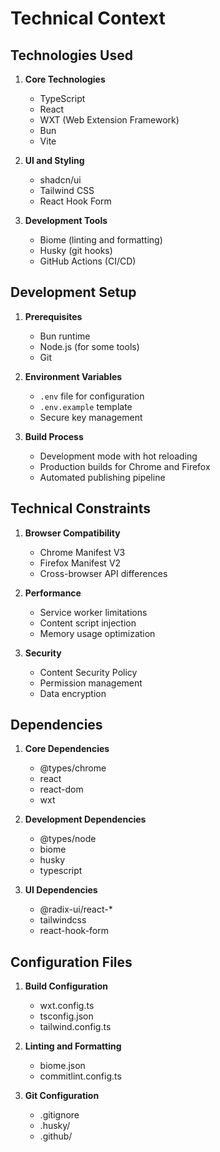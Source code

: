 # Technical Context

## Technologies Used
1. **Core Technologies**
   - TypeScript
   - React
   - WXT (Web Extension Framework)
   - Bun
   - Vite

2. **UI and Styling**
   - shadcn/ui
   - Tailwind CSS
   - React Hook Form

3. **Development Tools**
   - Biome (linting and formatting)
   - Husky (git hooks)
   - GitHub Actions (CI/CD)

## Development Setup
1. **Prerequisites**
   - Bun runtime
   - Node.js (for some tools)
   - Git

2. **Environment Variables**
   - `.env` file for configuration
   - `.env.example` template
   - Secure key management

3. **Build Process**
   - Development mode with hot reloading
   - Production builds for Chrome and Firefox
   - Automated publishing pipeline

## Technical Constraints
1. **Browser Compatibility**
   - Chrome Manifest V3
   - Firefox Manifest V2
   - Cross-browser API differences

2. **Performance**
   - Service worker limitations
   - Content script injection
   - Memory usage optimization

3. **Security**
   - Content Security Policy
   - Permission management
   - Data encryption

## Dependencies
1. **Core Dependencies**
   - @types/chrome
   - react
   - react-dom
   - wxt

2. **Development Dependencies**
   - @types/node
   - biome
   - husky
   - typescript

3. **UI Dependencies**
   - @radix-ui/react-*
   - tailwindcss
   - react-hook-form

## Configuration Files
1. **Build Configuration**
   - wxt.config.ts
   - tsconfig.json
   - tailwind.config.ts

2. **Linting and Formatting**
   - biome.json
   - commitlint.config.ts

3. **Git Configuration**
   - .gitignore
   - .husky/
   - .github/ 